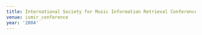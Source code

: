 ```yaml
---
title: International Society for Music Information Retrieval Conference (2004)
venue: ismir_conference
year: '2004'
---
```

